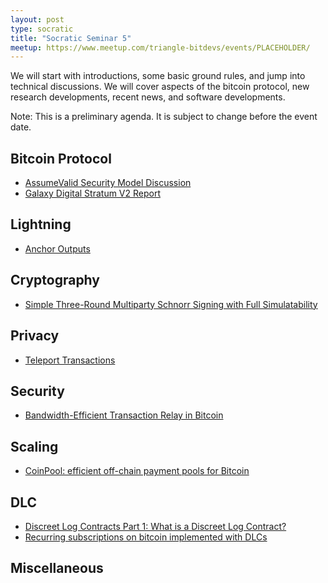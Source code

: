```yaml
---
layout: post
type: socratic
title: "Socratic Seminar 5"
meetup: https://www.meetup.com/triangle-bitdevs/events/PLACEHOLDER/
---
```


We will start with introductions, some basic ground rules, and jump into
technical discussions. We will cover aspects of the bitcoin protocol, new 
research developments, recent news, and software developments.

Note: This is a preliminary agenda. It is subject to change before the event date.


## Bitcoin Protocol


- [AssumeValid Security Model Discussion](https://bitcoin.stackexchange.com/questions/88652/does-assumevalid-lower-the-security-of-bitcoin)
- [Galaxy Digital Stratum V2 Report](https://braiins.com/blog/galaxy-stratum-v2-report-bitcoin-mining)


## Lightning


- [Anchor Outputs](https://fanismichalakis.fr/posts/anchor-outputs/)


## Cryptography


- [Simple Three-Round Multiparty Schnorr Signing with Full Simulatability](https://eprint.iacr.org/2022/374.pdf)


## Privacy


- [Teleport Transactions](https://github.com/bitcoin-teleport/teleport-transactions)


## Security


- [Bandwidth-Efficient Transaction Relay in Bitcoin](https://arxiv.org/pdf/1905.10518v2.pdf)


## Scaling


- [CoinPool: efficient off-chain payment pools for Bitcoin](https://coinpool.dev/v0.1.pdf)


## DLC


- [Discreet Log Contracts Part 1: What is a Discreet Log Contract?](https://suredbits.com/discreet-log-contracts-part-1-what-is-a-discreet-log-contract/)
- [Recurring subscriptions on bitcoin implemented with DLCs](https://suredbits.com/recurring-subscriptions-on-bitcoin-implemented-with-dlcs/)


## Miscellaneous


